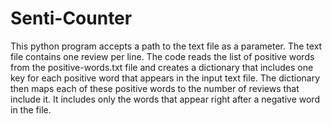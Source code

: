 # Senti-Counter

This python program accepts a path to the text file as a parameter. 
The text file contains one review per line. 
The code reads the list of positive words from the positive-words.txt file and creates a dictionary that includes one key for each positive word that appears in the input text file.
The dictionary then maps each of these positive words to the number of reviews that include it.
It includes only the  words that appear right after a negative word in the file.
